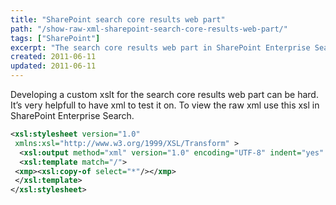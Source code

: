 ```yaml
---
title: "SharePoint search core results web part"
path: "/show-raw-xml-sharepoint-search-core-results-web-part/"
tags: ["SharePoint"]
excerpt: "The search core results web part in SharePoint Enterprise Search is able to show raw xml with a simple piece of xslt. See here how to."
created: 2011-06-11
updated: 2011-06-11
---
```



Developing a custom xslt for the search core results web part can be hard. It’s very helpfull to have xml to test it on. To view the raw xml use this xsl in SharePoint Enterprise Search.

```xml
<xsl:stylesheet version="1.0"
 xmlns:xsl="http://www.w3.org/1999/XSL/Transform" >
  <xsl:output method="xml" version="1.0" encoding="UTF-8" indent="yes" />
  <xsl:template match="/">
 <xmp><xsl:copy-of select="*"/></xmp>
 </xsl:template>
</xsl:stylesheet>
```
